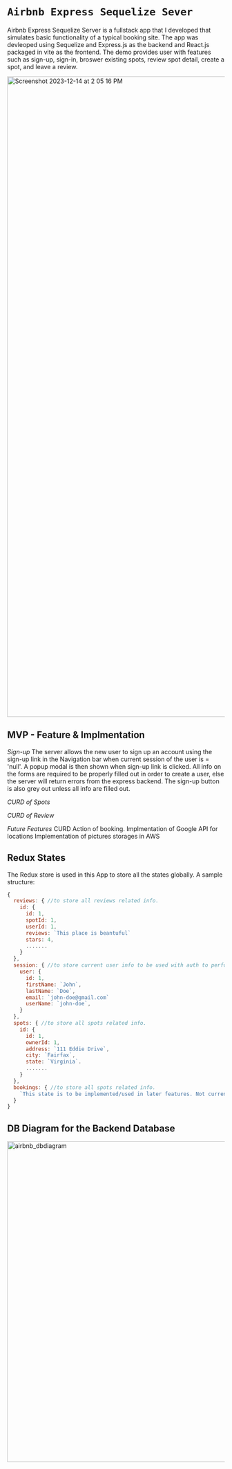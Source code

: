 # `Airbnb Express Sequelize Sever`

Airbnb Express Sequelize Server is a fullstack app that I developed that simulates basic functionality of a typical booking site. The app was devleoped using Sequelize and Express.js as the backend and React.js packaged in vite as the frontend. The demo provides user with features such as sign-up, sign-in, broswer existing spots, review spot detail, create a spot, and leave a review.

<img width="1481" alt="Screenshot 2023-12-14 at 2 05 16 PM" src="https://github.com/edison914/project-ab-express-sequelize-with-auth/assets/101605994/6ce11cce-1177-4097-af78-c4b592804fb2">


## MVP - Feature & Implmentation

*Sign-up*
The server allows the new user to sign up an account using the sign-up link in the Navigation bar when current session of the user is = 'null'. A popup modal is then shown when sign-up link is clicked. All info on the forms are required to be properly filled out in order to create a user, else the server will return errors from the express backend. The sign-up button is also grey out unless all info are filled out.

*CURD of Spots*

*CURD of Review*

*Future Features*
CURD Action of booking.
Implmentation of Google API for locations
Implementation of pictures storages in AWS

## Redux States
The Redux store is used in this App to store all the states globally.
A sample structure:
```JavaScript
{
  reviews: { //to store all reviews related info.
    id: {
      id: 1,
      spotId: 1,
      userId: 1,
      reviews: `This place is beantuful`
      stars: 4,
      .......
    }
  },
  session: { //to store current user info to be used with auth to perform CRUD actions.
    user: {
      id: 1,
      firstName: `John`,
      lastName: `Doe`,
      email: `john-doe@gmail.com`
      userName: `john-doe`,
    }
  },
  spots: { //to store all spots related info.
    id: {
      id: 1,
      ownerId: 1,
      address: `111 Eddie Drive`,
      city: `Fairfax`,
      state: `Virginia`.
      .......
    }
  },
  bookings: { //to store all spots related info.
    `This state is to be implemented/used in later features. Not currently use`
  }
}
```


## DB Diagram for the Backend Database
<img width="742" alt="airbnb_dbdiagram" src="https://github.com/edison914/project-ab-express-sequelize-with-auth/assets/101605994/4c2d6744-86b7-4aa9-b62b-4016364eb2b0">
